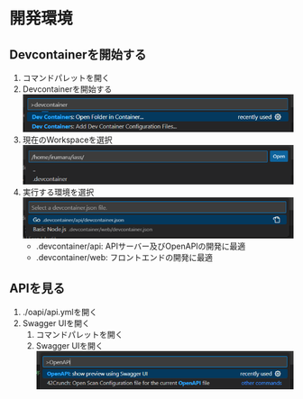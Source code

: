# 開発環境

## Devcontainerを開始する

1. コマンドパレットを開く
1. Devcontainerを開始する
![Devcontainerを開始する](./docs/img/スクリーンショット%202025-02-23%20232148.png)
1. 現在のWorkspaceを選択
![現在のWorkspaceを選択](./docs/img/スクリーンショット%202025-02-23%20232156.png)
1. 実行する環境を選択
![実行する環境を選択](./docs/img/スクリーンショット%202025-02-23%20232134.png)
    - .devcontainer/api: APIサーバー及びOpenAPIの開発に最適
    - .devcontainer/web: フロントエンドの開発に最適

## APIを見る

1. ./oapi/api.ymlを開く
1. Swagger UIを開く
    1. コマンドパレットを開く
    1. Swagger UIを開く
    ![Swagger UIを開く](./docs/img/スクリーンショット%202025-02-23%20233003.png)
